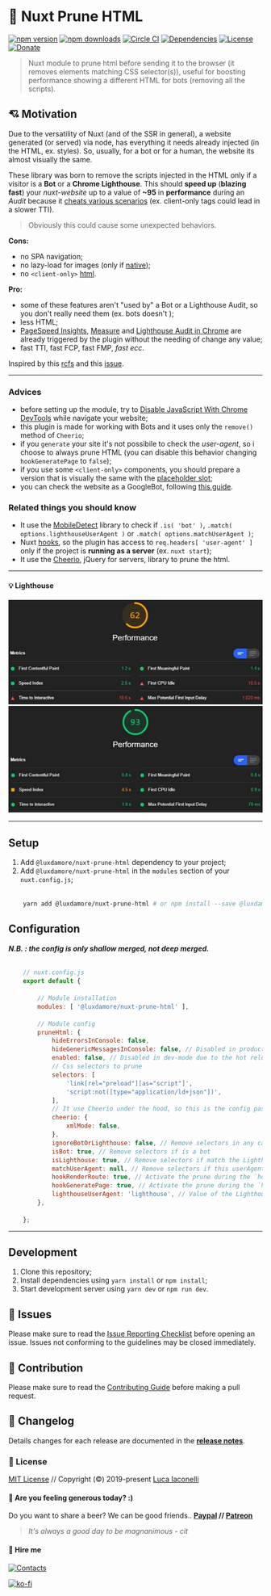 # 🎉 Nuxt Prune HTML

[![npm version][npm-version-src]][npm-version-href]
[![npm downloads][npm-downloads-src]][npm-downloads-href]
[![Circle CI][circle-ci-src]][circle-ci-href]
[![Dependencies][dependencies-src]][dependencies-href]
[![License][license-src]][license-href]
[![Donate][donate-src]][donate-href]

[npm-version-src]: https://img.shields.io/npm/v/@luxdamore/nuxt-prune-html/latest.svg?style=flat-square
[npm-version-href]: https://npmjs.com/package/@luxdamore/nuxt-prune-html

[npm-downloads-src]: https://img.shields.io/npm/dt/@luxdamore/nuxt-prune-html.svg?style=flat-square
[npm-downloads-href]: https://npmjs.com/package/@luxdamore/nuxt-prune-html

[circle-ci-src]: https://img.shields.io/circleci/project/github/LuXDAmore/nuxt-prune-html.svg?style=flat-square
[circle-ci-href]: https://circleci.com/gh/LuXDAmore/nuxt-prune-html

[dependencies-src]: https://img.shields.io/badge/dependencies-up%20to%20date-brightgreen.svg?style=flat-square
[dependencies-href]: https://npmjs.com/package/@luxdamore/nuxt-prune-html

[license-src]: https://img.shields.io/npm/l/@luxdamore/nuxt-prune-html.svg?style=flat-square
[license-href]: https://npmjs.com/package/@luxdamore/nuxt-prune-html

[donate-src]: https://img.shields.io/badge/paypal-donate-black.svg?style=flat-square
[donate-href]: https://www.paypal.com/paypalme2/luxdamore

> Nuxt module to prune html before sending it to the browser (it removes elements matching CSS selector(s)), useful for boosting performance showing a different HTML for bots (removing all the scripts).

## 💘 Motivation

Due to the versatility of Nuxt (and of the SSR in general), a website generated (or served) via node, has everything it needs already injected (in the HTML, ex. styles).
So, usually, for a bot or for a human, the website its almost visually the same.

These library was born to remove the scripts injected in the HTML only if a visitor is a **Bot** or a **Chrome Lighthouse**. This should **speed up** (**blazing fast**) your *nuxt-website* up to a value of **~95** in **performance** during an *Audit* because it [cheats various scenarios](https://web.dev/lighthouse-performance/) (ex. client-only tags could lead in a slower TTI).

> Obviously this could cause some unexpected behaviors.

**Cons:**

- no SPA navigation;
- no lazy-load for images (only if [native](https://web.dev/native-lazy-loading/));
- no `<client-only>` [html](https://nuxtjs.org/api/components-client-only/).

**Pro:**

- some of these features aren't "used by" a Bot or a Lighthouse Audit, so you don't really need them (ex. bots doesn't );
- less HTML;
- [PageSpeed Insights](https://developers.google.com/speed/pagespeed/insights/), [Measure](https://web.dev/measure/) and [Lighthouse Audit in Chrome](https://developers.google.com/web/tools/lighthouse) are already triggered by the plugin without the needing of change any value;
- fast TTI, fast FCP, fast FMP, *fast ecc*.

Inspired by this [rcfs](https://github.com/nuxt/rfcs/issues/22) and this [issue](https://github.com/nuxt/nuxt.js/issues/2822).

___

### Advices

- before setting up the module, try to [Disable JavaScript With Chrome DevTools](https://developers.google.com/web/tools/chrome-devtools/javascript/disable) while navigate your website;
- this plugin is made for working with Bots and it uses only the `remove()` method of `Cheerio`;
- if you `generate` your site it's not possibile to check the *user-agent*, so i choose to always prune HTML (you can disable this behavior changing `hookGeneratePage` to `false`);
- if you use some `<client-only>` components, you should prepare a version that is visually the same with the [placeholder slot](https://nuxtjs.org/api/components-client-only/);
- you can check the website as a GoogleBot, following [this guide](https://developers.google.com/web/tools/chrome-devtools/device-mode/override-user-agent).

### Related things you should know

- It use the [MobileDetect](http://hgoebl.github.io/mobile-detect.js/) library to check if `.is( 'bot' )`, `.match( options.lighthouseUserAgent )` or `.match( options.matchUserAgent )`;
- Nuxt [hooks](https://nuxtjs.org/api/configuration-hooks/), so the plugin has access to `req.headers[ 'user-agent' ]` only if the project is **running as a server** (ex. `nuxt start`);
- It use the [Cheerio](https://github.com/cheeriojs/cheerio), jQuery for servers, library to prune the html.

___

#### 💡 Lighthouse

![Lighthouse Audit before](./lighthouse/before.jpg)
![Lighthouse Audit after](./lighthouse/after.jpg)
___

## Setup

1. Add `@luxdamore/nuxt-prune-html` dependency to your project;
2. Add `@luxdamore/nuxt-prune-html` in the `modules` section of your `nuxt.config.js`;

```bash

    yarn add @luxdamore/nuxt-prune-html # or npm install --save @luxdamore/nuxt-prune-html

```

## Configuration

**_N.B. : the config is only shallow merged, not deep merged._**

```js

    // nuxt.config.js
    export default {

        // Module installation
        modules: [ '@luxdamore/nuxt-prune-html' ],

        // Module config
        pruneHtml: {
            hideErrorsInConsole: false,
            hideGenericMessagesInConsole: false, // Disabled in production
            enabled: false, // Disabled in dev-mode due to the hot reload (is client-side)
            // Css selectors to prune
            selectors: [
                'link[rel="preload"][as="script"]',
                'script:not([type="application/ld+json"])',
            ],
            // It use Cheerio under the hood, so this is the config passed in the cheerio.load() method
            cheerio: {
                xmlMode: false,
            },
            ignoreBotOrLighthouse: false, // Remove selectors in any case, not depending on Bot or Lighthouse
            isBot: true, // Remove selectors if is a bot
            isLighthouse: true, // Remove selectors if match the Lighthouse UserAgent
            matchUserAgent: null, // Remove selectors if this userAgent is matched, either as String or RegExp (a string will be converted to a case-insensitive RegExp by Cheerio)
            hookRenderRoute: true, // Activate the prune during the `hook:render:route`
            hookGeneratePage: true, // Activate the prune during the `hook:generate:page`
            lighthouseUserAgent: 'lighthouse', // Value of the Lighthouse UserAgent, either as String or RegExp (a string will be converted to a case-insensitive RegExp by Cheerio)
        },

    };

```

___

## Development

1. Clone this repository;
2. Install dependencies using `yarn install` or `npm install`;
3. Start development server using `yarn dev` or `npm run dev`.

## 🐞 Issues

Please make sure to read the [Issue Reporting Checklist](/.github/ISSUE_TEMPLATE/bug_report.md) before opening an issue. Issues not conforming to the guidelines may be closed immediately.

## 👥 Contribution

Please make sure to read the [Contributing Guide](/.github/ISSUE_TEMPLATE/feature_request.md) before making a pull request.

## 📖 Changelog

Details changes for each release are documented in the [**release notes**](./CHANGELOG.md).

### 📃 License

[MIT License](./LICENSE) // Copyright (©) 2019-present [Luca Iaconelli](https://lucaiaconelli.it)

#### 💸 Are you feeling generous today?  :)

Do you want to share a beer? We can be good friends..
__[Paypal](https://www.paypal.me/luxdamore) // [Patreon](https://www.patreon.com/luxdamore)__

> _It's always a good day to be magnanimous - cit_

#### 💼 Hire me

[![Contacts](https://img.shields.io/badge/email-Contact%20me-success)](https://lucaiaconelli.it)

[![ko-fi](https://www.ko-fi.com/img/githubbutton_sm.svg)](https://ko-fi.com/luxdamore)

